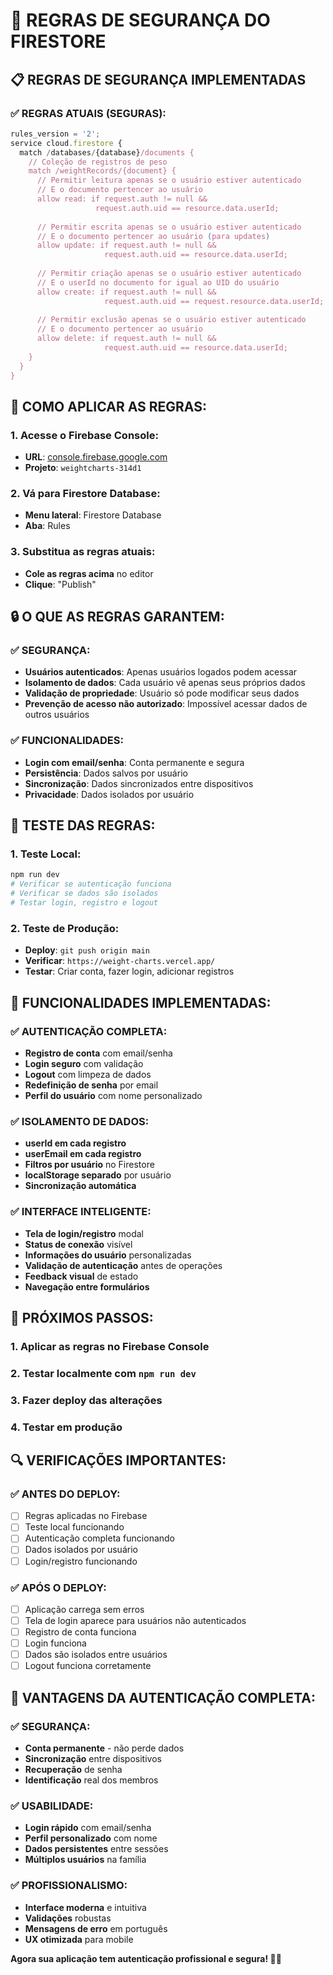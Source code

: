 # 🔐 REGRAS DE SEGURANÇA DO FIRESTORE

## 📋 **REGRAS DE SEGURANÇA IMPLEMENTADAS**

### **✅ REGRAS ATUAIS (SEGURAS):**
```javascript
rules_version = '2';
service cloud.firestore {
  match /databases/{database}/documents {
    // Coleção de registros de peso
    match /weightRecords/{document} {
      // Permitir leitura apenas se o usuário estiver autenticado
      // E o documento pertencer ao usuário
      allow read: if request.auth != null && 
                   request.auth.uid == resource.data.userId;
      
      // Permitir escrita apenas se o usuário estiver autenticado
      // E o documento pertencer ao usuário (para updates)
      allow update: if request.auth != null && 
                     request.auth.uid == resource.data.userId;
      
      // Permitir criação apenas se o usuário estiver autenticado
      // E o userId no documento for igual ao UID do usuário
      allow create: if request.auth != null && 
                     request.auth.uid == request.resource.data.userId;
      
      // Permitir exclusão apenas se o usuário estiver autenticado
      // E o documento pertencer ao usuário
      allow delete: if request.auth != null && 
                     request.auth.uid == resource.data.userId;
    }
  }
}
```

## 🚀 **COMO APLICAR AS REGRAS:**

### **1. Acesse o Firebase Console:**
- **URL**: [console.firebase.google.com](https://console.firebase.google.com)
- **Projeto**: `weightcharts-314d1`

### **2. Vá para Firestore Database:**
- **Menu lateral**: Firestore Database
- **Aba**: Rules

### **3. Substitua as regras atuais:**
- **Cole as regras acima** no editor
- **Clique**: "Publish"

## 🔒 **O QUE AS REGRAS GARANTEM:**

### **✅ SEGURANÇA:**
- **Usuários autenticados**: Apenas usuários logados podem acessar
- **Isolamento de dados**: Cada usuário vê apenas seus próprios dados
- **Validação de propriedade**: Usuário só pode modificar seus dados
- **Prevenção de acesso não autorizado**: Impossível acessar dados de outros usuários

### **✅ FUNCIONALIDADES:**
- **Login com email/senha**: Conta permanente e segura
- **Persistência**: Dados salvos por usuário
- **Sincronização**: Dados sincronizados entre dispositivos
- **Privacidade**: Dados isolados por usuário

## 🧪 **TESTE DAS REGRAS:**

### **1. Teste Local:**
```bash
npm run dev
# Verificar se autenticação funciona
# Verificar se dados são isolados
# Testar login, registro e logout
```

### **2. Teste de Produção:**
- **Deploy**: `git push origin main`
- **Verificar**: `https://weight-charts.vercel.app/`
- **Testar**: Criar conta, fazer login, adicionar registros

## 📱 **FUNCIONALIDADES IMPLEMENTADAS:**

### **✅ AUTENTICAÇÃO COMPLETA:**
- **Registro de conta** com email/senha
- **Login seguro** com validação
- **Logout** com limpeza de dados
- **Redefinição de senha** por email
- **Perfil do usuário** com nome personalizado

### **✅ ISOLAMENTO DE DADOS:**
- **userId em cada registro**
- **userEmail em cada registro**
- **Filtros por usuário** no Firestore
- **localStorage separado** por usuário
- **Sincronização automática**

### **✅ INTERFACE INTELIGENTE:**
- **Tela de login/registro** modal
- **Status de conexão** visível
- **Informações do usuário** personalizadas
- **Validação de autenticação** antes de operações
- **Feedback visual** de estado
- **Navegação entre formulários**

## 🎯 **PRÓXIMOS PASSOS:**

### **1. Aplicar as regras** no Firebase Console
### **2. Testar localmente** com `npm run dev`
### **3. Fazer deploy** das alterações
### **4. Testar em produção**

## 🔍 **VERIFICAÇÕES IMPORTANTES:**

### **✅ ANTES DO DEPLOY:**
- [ ] Regras aplicadas no Firebase
- [ ] Teste local funcionando
- [ ] Autenticação completa funcionando
- [ ] Dados isolados por usuário
- [ ] Login/registro funcionando

### **✅ APÓS O DEPLOY:**
- [ ] Aplicação carrega sem erros
- [ ] Tela de login aparece para usuários não autenticados
- [ ] Registro de conta funciona
- [ ] Login funciona
- [ ] Dados são isolados entre usuários
- [ ] Logout funciona corretamente

## 🌟 **VANTAGENS DA AUTENTICAÇÃO COMPLETA:**

### **✅ SEGURANÇA:**
- **Conta permanente** - não perde dados
- **Sincronização** entre dispositivos
- **Recuperação** de senha
- **Identificação** real dos membros

### **✅ USABILIDADE:**
- **Login rápido** com email/senha
- **Perfil personalizado** com nome
- **Dados persistentes** entre sessões
- **Múltiplos usuários** na família

### **✅ PROFISSIONALISMO:**
- **Interface moderna** e intuitiva
- **Validações** robustas
- **Mensagens de erro** em português
- **UX otimizada** para mobile

**Agora sua aplicação tem autenticação profissional e segura! 🔐🚀**
